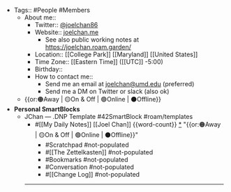 - Tags:: #People #Members
    - About me::
        - Twitter:: [@joelchan86](https://twitter.com/joelchan86)
        - Website:: [joelchan.me](http://joelchan.me/)
            - See also public working notes at https://joelchan.roam.garden/
        - Location:: [[College Park]] [[Maryland]] [[United States]]
        - Time Zone:: [[Eastern Time]] ([[UTC]] -5:00)
        - Birthday:: 
        - How to contact me:: 
            - Send me an email at joelchan@umd.edu (preferred)
            - Send me a DM on Twitter or slack (also ok)
    - {{or:🟠Away | 🟡On & Off | 🟢Online | ⚫️Offline}}
- **Personal SmartBlocks**
    - JChan — .DNP Template #42SmartBlock #roam/templates 
        - #[[My Daily Notes]] [[Joel Chan]] {{word-count}} [*]([[jc]]) "{{or:🟠Away | 🟡On & Off | 🟢Online | ⚫️Offline}}"
            - #Scratchpad #not-populated
            - #[[The Zettelkasten]] #not-populated
            - #Bookmarks #not-populated
            - #Conversation #not-populated
            - #[[Change Log]] #not-populated
        - ---

